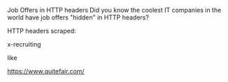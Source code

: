 Job Offers in HTTP headers
Did you know the coolest IT companies in the world have job offers "hidden" in HTTP headers?


HTTP headers scraped:

x-recruiting

like

https://www.quitefair.com/
